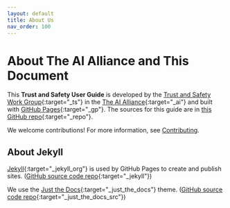```yaml
---
layout: default
title: About Us
nav_order: 100
---
```


# About The AI Alliance and This Document

This **Trust and Safety User Guide** is developed by the [Trust and Safety Work Group](https://thealliance.ai/focusareas/trust-and-safety){:target="_ts"} in the [The AI Alliance](https://thealliance.ai){:target="_ai"} and built with [GitHub Pages](https://pages.github.com/){:target="_gp"}. The sources for this guide are in [this GitHub repo](https://github.com/The-AI-Alliance/trust-safety-user-guide){:target="_repo"}.

We welcome contributions! For more information, see [Contributing]({{site.baseurl}}/contributing/).

## About Jekyll

[Jekyll](https://github.com/jekyll){:target="_jekyll_org"} is used by GitHub Pages to create and publish sites. ([GitHub source code repo](https://github.com/jekyll/jekyll){:target="_jekyll"}) 

We use the [Just the Docs](https://just-the-docs.github.io/just-the-docs/){:target="_just_the_docs"} theme. ([GitHub source code repo](https://github.com/just-the-docs/just-the-docs){:target="_just_the_docs_src"})
